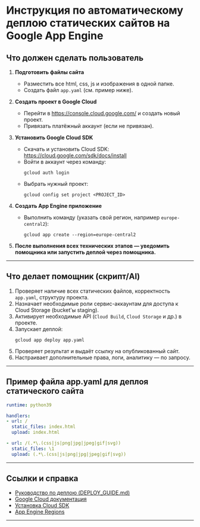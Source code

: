# Инструкция по автоматическому деплою статических сайтов на Google App Engine

## Что должен сделать пользователь

1. **Подготовить файлы сайта**
   - Разместить все html, css, js и изображения в одной папке.
   - Создать файл `app.yaml` (см. пример ниже).

2. **Создать проект в Google Cloud**
   - Перейти в https://console.cloud.google.com/ и создать новый проект.
   - Привязать платёжный аккаунт (если не привязан).

3. **Установить Google Cloud SDK**
   - Скачать и установить Cloud SDK: https://cloud.google.com/sdk/docs/install
   - Войти в аккаунт через команду:
     ```
     gcloud auth login
     ```
   - Выбрать нужный проект:
     ```
     gcloud config set project <PROJECT_ID>
     ```

4. **Создать App Engine приложение**
   - Выполнить команду (указать свой регион, например `europe-central2`):
     ```
     gcloud app create --region=europe-central2
     ```

5. **После выполнения всех технических этапов — уведомить помощника или запустить деплой через помощника.**

---

## Что делает помощник (скрипт/AI)

1. Проверяет наличие всех статических файлов, корректность `app.yaml`, структуру проекта.
2. Назначает необходимые роли сервис-аккаунтам для доступа к Cloud Storage (bucket'ы staging).
3. Активирует необходимые API (`Cloud Build`, `Cloud Storage` и др.) в проекте.
4. Запускает деплой:
   ```
   gcloud app deploy app.yaml
   ```
5. Проверяет результат и выдаёт ссылку на опубликованный сайт.
6. Настраивает дополнительные права, логи, аналитику — по запросу.

---

## Пример файла app.yaml для деплоя статического сайта

```yaml
runtime: python39

handlers:
- url: /
  static_files: index.html
  upload: index.html

- url: /(.*\.(css|js|png|jpg|jpeg|gif|svg))
  static_files: \1
  upload: (.*\.(css|js|png|jpg|jpeg|gif|svg))
```

---

## Ссылки и справка

- [Руководство по деплою (DEPLOY_GUIDE.md)](DEPLOY_GUIDE.md)
- [Google Cloud документация](https://cloud.google.com/appengine/docs)
- [Установка Cloud SDK](https://cloud.google.com/sdk/docs/install)
- [App Engine Regions](https://cloud.google.com/appengine/docs/locations)

---

